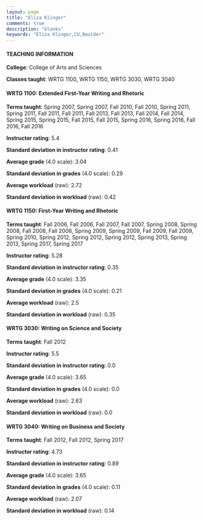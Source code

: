 ```yaml
---
layout: page
title: "Eliza Klinger" 
comments: true
description: "blanks"
keywords: "Eliza Klinger,CU,Boulder"
---
```

<head>
<script src="https://ajax.googleapis.com/ajax/libs/jquery/2.1.3/jquery.min.js"></script>
<script src="https://dl.dropboxusercontent.com/s/pc42nxpaw1ea4o9/highcharts.js?dl=0"></script>
<!-- <script src="../assets/js/highcharts.js"></script> -->
<style type="text/css">@font-face {
	font-family: "Bebas Neue";
	src: url(https://www.filehosting.org/file/details/544349/BebasNeue Regular.otf) format("opentype");
	}
	h1.Bebas { 
		font-family: "Bebas Neue", Verdana, Tahoma;
	}
</style>
</head>
	   
#### TEACHING INFORMATION

**College**: College of Arts and Sciences

**Classes taught**: WRTG 1100, WRTG 1150, WRTG 3030, WRTG 3040

#### WRTG 1100: Extended First-Year Writing and Rhetoric

**Terms taught**: Spring 2007, Spring 2007, Fall 2010, Fall 2010, Spring 2011, Spring 2011, Fall 2011, Fall 2011, Fall 2013, Fall 2013, Fall 2014, Fall 2014, Spring 2015, Spring 2015, Fall 2015, Fall 2015, Spring 2016, Spring 2016, Fall 2016, Fall 2016

**Instructor rating**: 5.4

**Standard deviation in instructor rating**: 0.41

**Average grade** (4.0 scale): 3.04

**Standard deviation in grades** (4.0 scale): 0.29

**Average workload** (raw): 2.72

**Standard deviation in workload** (raw): 0.42

#### WRTG 1150: First-Year Writing and Rhetoric

**Terms taught**: Fall 2006, Fall 2006, Fall 2007, Fall 2007, Spring 2008, Spring 2008, Fall 2008, Fall 2008, Spring 2009, Spring 2009, Fall 2009, Fall 2009, Spring 2010, Spring 2012, Spring 2012, Spring 2012, Spring 2013, Spring 2013, Spring 2017, Spring 2017

**Instructor rating**: 5.28

**Standard deviation in instructor rating**: 0.35

**Average grade** (4.0 scale): 3.35

**Standard deviation in grades** (4.0 scale): 0.21

**Average workload** (raw): 2.5

**Standard deviation in workload** (raw): 0.35

#### WRTG 3030: Writing on Science and Society

**Terms taught**: Fall 2012

**Instructor rating**: 5.5

**Standard deviation in instructor rating**: 0.0

**Average grade** (4.0 scale): 3.65

**Standard deviation in grades** (4.0 scale): 0.0

**Average workload** (raw): 2.63

**Standard deviation in workload** (raw): 0.0

#### WRTG 3040: Writing on Business and Society

**Terms taught**: Fall 2012, Fall 2012, Spring 2017

**Instructor rating**: 4.73

**Standard deviation in instructor rating**: 0.89

**Average grade** (4.0 scale): 3.65

**Standard deviation in grades** (4.0 scale): 0.11

**Average workload** (raw): 2.07

**Standard deviation in workload** (raw): 0.14

